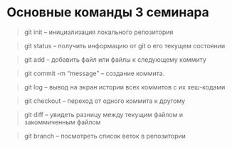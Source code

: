 # Основные команды 3 семинара

> git init – инициализация локального репозитория

> git status – получить информацию от git о его текущем состоянии

> git add – добавить файл или файлы к следующему коммиту

> git commit -m “message” – создание коммита.

> git log – вывод на экран истории всех коммитов с их хеш-кодами

> git checkout – переход от одного коммита к другому

> git diff – увидеть разницу между текущим файлом и закоммиченным файлом

> git branch – посмотреть список веток в репозитории
